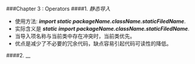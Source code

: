 ###Chapter 3 : Operators
####1. _静态导入_
+ 使用方法: **_import static packageName.className.staticFiledName_**.
+ 实际含义是 **_static import packageName.className.staticFiledName_**.
+ 当导入项名称与当前类中存在冲突时，当前类优先。
+ 优点是减少了不必要的冗余代码，缺点容易引起代码可读性的降低。

####2. __